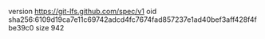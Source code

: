 version https://git-lfs.github.com/spec/v1
oid sha256:6109d19ca7e11c69742adcd4fc7674fad857237e1ad40bef3aff428f4fbe39c0
size 942
